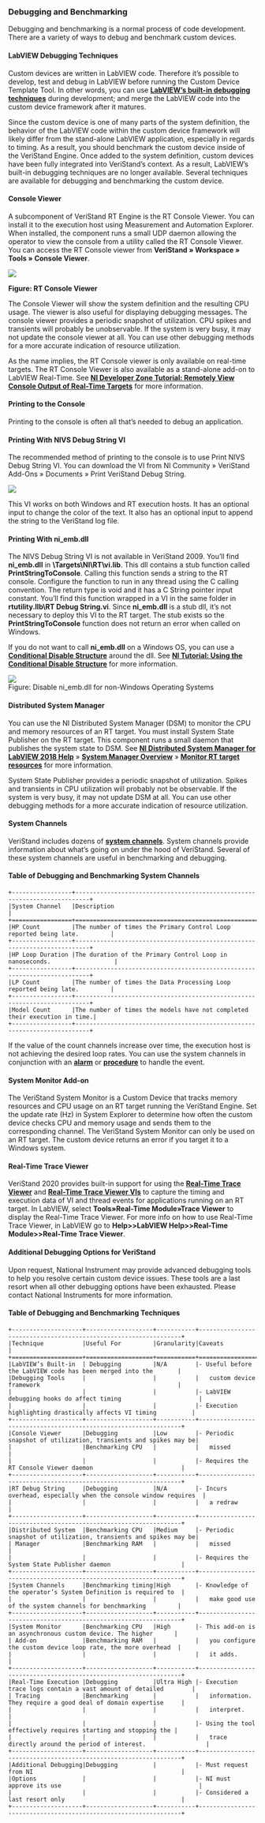 ### Debugging and Benchmarking

Debugging and benchmarking is a normal process of code development. There are a variety of ways to debug and benchmark custom devices.

#### LabVIEW Debugging Techniques

Custom devices are written in LabVIEW code. Therefore it’s possible to develop, test and debug in LabVIEW before running the Custom Device Template Tool. In other words, you can use **[LabVIEW’s built-in debugging techniques](https://www.ni.com/en-us/support/documentation/supplemental/12/debugging-techniques-in-labview.html)** during development; and merge the LabVIEW code into the custom device framework after it matures.

Since the custom device is one of many parts of the system definition, the behavior of the LabVIEW code within the custom device framework will likely differ from the stand-alone LabVIEW application, especially in regards to timing. As a result, you should benchmark the custom device inside of the VeriStand Engine.
Once added to the system definition, custom devices have been fully integrated into VeriStand’s context. As a result, LabVIEW’s built-in debugging techniques are no longer available. Several techniques are available for debugging and benchmarking the custom device.
 
#### Console Viewer

A subcomponent of VeriStand RT Engine is the RT Console Viewer.
You can install it to the execution host using Measurement and Automation Explorer. When installed, the component runs a small UDP daemon allowing the operator to view the console from a utility called the RT Console Viewer. You can access the RT Console viewer from **VeriStand » Workspace » Tools » Console Viewer**.	

![](images/ConsoleViewer1.jpg)

**Figure: RT Console Viewer**

The Console Viewer will show the system definition and the resulting CPU usage. The viewer is also useful for displaying debugging messages. The console viewer provides a periodic snapshot of utilization. CPU spikes and transients will probably be unobservable. If the system is very busy, it may not update the console viewer at all. You can use other debugging methods for a more accurate indication of resource utilization.

As the name implies, the RT Console viewer is only available on real-time targets. The RT Console Viewer is also available as a stand-alone add-on to LabVIEW Real-Time. See **[NI Developer Zone Tutorial: Remotely View Console Output of Real-Time Targets](https://knowledge.ni.com/KnowledgeArticleDetails?id=kA03q000000x4TjCAI&l=en-US)** for more information.

#### Printing to the Console
Printing to the console is often all that’s needed to debug an application.

#### Printing With NIVS Debug String VI
The recommended method of printing to the console is to use Print NIVS Debug String VI. You can download the VI from NI Community » VeriStand Add-Ons » Documents » Print VeriStand Debug String.

![](images/NIVSdebugString.jpg)

This VI works on both Windows and RT execution hosts. It has an optional input to change the color of the text. It also has an optional input to append the string to the VeriStand log file.

#### Printing With ni_emb.dll

The NIVS Debug String VI is not available in VeriStand 2009. You’ll find **ni_emb.dll** in
**<labview>\Targets\NI\RT\vi.lib**. This dll contains a stub function called **PrintStringToConsole**. Calling this function sends a string to the RT console. Configure the function to run in any thread using the C calling convention. The return type is void and it has a C String pointer input constant. You’ll find this function wrapped in a VI in the same folder in **rtutility.llb\RT Debug String.vi**. Since **ni_emb.dll** is a stub dll, it’s not necessary to deploy this VI to the RT target. The stub exists so the **PrintStringToConsole** function does not return an error when called on Windows.

If you do not want to call **ni_emb.dll** on a Windows OS, you can use a **[Conditional Disable Structure](https://zone.ni.com/reference/en-XX/help/371361R-01/glang/conditional_disable_structure/)** around the dll. See **[NI Tutorial: Using the Conditional Disable Structure](https://zone.ni.com/reference/en-XX/help/371361R-01/lvhowto/creating_cond_disable_struc/)** for more information.

![](images/Disable_ni_emb.jpg)	 
Figure: Disable ni_emb.dll for non-Windows Operating Systems

#### Distributed System Manager

You can use the NI Distributed System Manager (DSM) to monitor the CPU and memory resources of an RT target. You must install System State Publisher on the RT target. This component runs a small daemon that publishes the system state to DSM. See **[NI Distributed System Manager for LabVIEW 2018 Help](https://zone.ni.com/reference/en-XX/help/371361R-01/sysman/sysman/)** » **[System Manager Overview](https://zone.ni.com/reference/en-XX/help/372572E-01/sysman/sysman_overview/)** » **[Monitor RT target resources](https://zone.ni.com/reference/en-XX/help/372572E-01/sysman/monitoring_resources/)** for more information.

System State Publisher provides a periodic snapshot of utilization. Spikes and transients in CPU utilization will probably not be observable. If the system is very busy, it may not update DSM at all. You can use other debugging methods for a more accurate indication of resource utilization.

#### System Channels

VeriStand includes dozens of **[system channels](https://zone.ni.com/reference/en-XX/help/372846M-01/veristand/system_channels_table/)**. System channels provide information about what’s going on under the hood of VeriStand. Several of these system channels are useful in benchmarking and debugging.

#### Table of Debugging and Benchmarking System Channels

```eval_rst
+-----------------+--------------------------------------------------------------------------+
|System Channel   |Description                                                               |
+=================+==========================================================================+
|HP Count         |The number of times the Primary Control Loop reported being late.         |
+-----------------+--------------------------------------------------------------------------+
|HP Loop Duration |The duration of the Primary Control Loop in nanoseconds.                  |
+-----------------+--------------------------------------------------------------------------+
|LP Count         |The number of times the Data Processing Loop reported being late.         |
+-----------------+--------------------------------------------------------------------------+
|Model Count      |The number of times the models have not completed their execution in time.|
+-----------------+--------------------------------------------------------------------------+
```
 
If the value of the count channels increase over time, the execution host is not achieving the desired loop rates. You can use the system channels in conjunction with an **[alarm](https://zone.ni.com/reference/en-XX/help/372846M-01/veristand/add_alarms/)** or **[procedure](https://www.ni.com/documentation/en/veristand/latest/manual/add-configure-procedure/)** to handle the event.

#### System Monitor Add-on

The VeriStand System Monitor is a Custom Device that tracks memory resources and CPU usage on an RT target running the VeriStand Engine. Set the update rate (Hz) in System Explorer to determine how often the custom device checks CPU and memory usage and sends them to the corresponding channel. The VeriStand System Monitor can only be used on an RT target. The custom device returns an error if you target it to a Windows system.

#### Real-Time Trace Viewer

VeriStand 2020 provides built-in support for using the **[Real-Time Trace Viewer](https://zone.ni.com/reference/en-XX/help/370715P-01/lvtracehelp/lv_tracetoolkit_help/)** and **[Real-Time Trace Viewer VIs](https://zone.ni.com/reference/en-XX/help/370715P-01/lvtrace/tracetoolkitvis_pal/)** to capture the timing and execution data of VI and thread events for applications running on an RT target. In LabVIEW, select **Tools»Real-Time Module»Trace Viewer** to display the Real-Time Trace Viewer. For more info on how to use Real-Time Trace Viewer, in LabVIEW go to **Help>>LabVIEW Help>>Real-Time Module>>Real-Time Trace Viewer**.


#### Additional Debugging Options for VeriStand
Upon request, National Instrument may provide advanced debugging tools to help you resolve certain custom device issues. These tools are a last resort when all other debugging options have been exhausted. Please contact National Instruments for more information.
 

#### Table of Debugging and Benchmarking Techniques


```eval_rst
+--------------------+-------------------+-----------+-----------------------------------------------------------------+
|Technique           |Useful For         |Granularity|Caveats                                                          |
+====================+===================+===========+=================================================================+
|LabVIEW’s Built-in  | Debugging         |N/A        |-	Useful before the LabVIEW code has been merged into the       |
|Debugging Tools     |                   |           |   custom device framework                                       |
|                    |                   |           |-	LabVIEW debugging hooks do affect timing                      |
|                    |                   |           |-	Execution highlighting drastically affects VI timing          |
+--------------------+-------------------+-----------+-----------------------------------------------------------------+
|Console Viewer      |Debugging          |Low        |-	Periodic snapshot of utilization, transients and spikes may be|
|                    |Benchmarking CPU   |           |   missed                                                        |
|                    |                   |           |-	Requires the RT Console Viewer daemon                         |
+--------------------+-------------------+-----------+-----------------------------------------------------------------+
|RT Debug String     |Debugging          |N/A        |-	Incurs overhead, especially when the console window requires  |
|                    |                   |           |   a redraw                                                      |
+--------------------+-------------------+-----------+-----------------------------------------------------------------+
|Distributed System  |Benchmarking CPU   |Medium     |-	Periodic snapshot of utilization, transients and spikes may be|
| Manager            |Benchmarking RAM   |           |   missed                                                        |
|                    |                   |           |-	Requires the System State Publisher daemon                    |
+--------------------+-------------------+-----------+-----------------------------------------------------------------+
|System Channels     |Benchmarking timing|High       |-	Knowledge of the operator’s System Definition is required to  |
|                    |                   |           |   make good use of the system channels for benchmarking         |
+--------------------+-------------------+-----------+-----------------------------------------------------------------+
|System Monitor      |Benchmarking CPU   |High       |-	This add-on is an asynchronous custom device. The higher      |
| Add-on             |Benchmarking RAM   |           |   you configure the custom device loop rate, the more overhead  |
|                    |                   |           |   it adds.                                                      |
+--------------------+-------------------+-----------+-----------------------------------------------------------------+
|Real-Time Execution |Debugging          |Ultra High |-	Execution trace logs contain a vast amount of detailed        |
| Tracing            |Benchmarking       |           |   information. They require a good deal of domain expertise     |
|                    |                   |           |   interpret.                                                    |
|                    |                   |           |-	Using the tool effectively requires starting and stopping the |
|                    |                   |           |   trace directly around the period of interest.                 |
+--------------------+-------------------+-----------+-----------------------------------------------------------------+
|Additional Debugging|Debugging          |           |-	Must request from NI                                          |
|Options             |                   |           |-	NI must approve its use                                       |
|                    |                   |           |-	Considered a last resort only                                 |
+--------------------+-------------------+-----------+-----------------------------------------------------------------+
```


